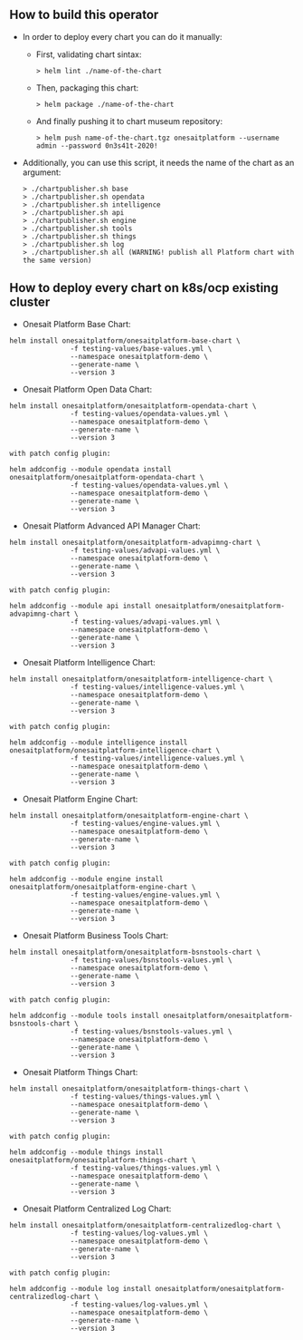 ## How to build this operator

- In order to deploy every chart you can do it manually:

  - First, validating chart sintax:

    ```
    > helm lint ./name-of-the-chart
    ```

  - Then, packaging this chart:

    ```
    > helm package ./name-of-the-chart
    ```

  - And finally pushing it to chart museum repository:

    ```
    > helm push name-of-the-chart.tgz onesaitplatform --username admin --password 0n3s41t-2020!
    ```

- Additionally, you can use this script, it needs the name of the chart as an argument:

  ```
  > ./chartpublisher.sh base
  > ./chartpublisher.sh opendata
  > ./chartpublisher.sh intelligence
  > ./chartpublisher.sh api
  > ./chartpublisher.sh engine
  > ./chartpublisher.sh tools
  > ./chartpublisher.sh things
  > ./chartpublisher.sh log
  > ./chartpublisher.sh all (WARNING! publish all Platform chart with the same version)
  ```

## How to deploy every chart on k8s/ocp existing cluster

- Onesait Platform Base Chart:

```
helm install onesaitplatform/onesaitplatform-base-chart \
               -f testing-values/base-values.yml \
               --namespace onesaitplatform-demo \
               --generate-name \
               --version 3
```

- Onesait Platform Open Data Chart:

```
helm install onesaitplatform/onesaitplatform-opendata-chart \
               -f testing-values/opendata-values.yml \
               --namespace onesaitplatform-demo \
               --generate-name \
               --version 3

with patch config plugin:

helm addconfig --module opendata install onesaitplatform/onesaitplatform-opendata-chart \
               -f testing-values/opendata-values.yml \
               --namespace onesaitplatform-demo \
               --generate-name \
               --version 3

```

- Onesait Platform Advanced API Manager Chart:

```
helm install onesaitplatform/onesaitplatform-advapimng-chart \
               -f testing-values/advapi-values.yml \
               --namespace onesaitplatform-demo \
               --generate-name \
               --version 3

with patch config plugin:

helm addconfig --module api install onesaitplatform/onesaitplatform-advapimng-chart \
               -f testing-values/advapi-values.yml \
               --namespace onesaitplatform-demo \
               --generate-name \
               --version 3

```

- Onesait Platform Intelligence Chart:

```
helm install onesaitplatform/onesaitplatform-intelligence-chart \
               -f testing-values/intelligence-values.yml \
               --namespace onesaitplatform-demo \
               --generate-name \
               --version 3

with patch config plugin:

helm addconfig --module intelligence install onesaitplatform/onesaitplatform-intelligence-chart \
               -f testing-values/intelligence-values.yml \
               --namespace onesaitplatform-demo \
               --generate-name \
               --version 3

```

- Onesait Platform Engine Chart:

```
helm install onesaitplatform/onesaitplatform-engine-chart \
               -f testing-values/engine-values.yml \
               --namespace onesaitplatform-demo \
               --generate-name \
               --version 3

with patch config plugin:

helm addconfig --module engine install onesaitplatform/onesaitplatform-engine-chart \
               -f testing-values/engine-values.yml \
               --namespace onesaitplatform-demo \
               --generate-name \
               --version 3            

```

- Onesait Platform Business Tools Chart:

```
helm install onesaitplatform/onesaitplatform-bsnstools-chart \
               -f testing-values/bsnstools-values.yml \
               --namespace onesaitplatform-demo \
               --generate-name \
               --version 3

with patch config plugin:

helm addconfig --module tools install onesaitplatform/onesaitplatform-bsnstools-chart \
               -f testing-values/bsnstools-values.yml \
               --namespace onesaitplatform-demo \
               --generate-name \
               --version 3               
```

- Onesait Platform Things Chart:

```
helm install onesaitplatform/onesaitplatform-things-chart \
               -f testing-values/things-values.yml \
               --namespace onesaitplatform-demo \
               --generate-name \
               --version 3

with patch config plugin:

helm addconfig --module things install onesaitplatform/onesaitplatform-things-chart \
               -f testing-values/things-values.yml \
               --namespace onesaitplatform-demo \
               --generate-name \
               --version 3              
```

- Onesait Platform Centralized Log Chart:

```
helm install onesaitplatform/onesaitplatform-centralizedlog-chart \
               -f testing-values/log-values.yml \
               --namespace onesaitplatform-demo \
               --generate-name \
               --version 3

with patch config plugin:

helm addconfig --module log install onesaitplatform/onesaitplatform-centralizedlog-chart \
               -f testing-values/log-values.yml \
               --namespace onesaitplatform-demo \
               --generate-name \
               --version 3
```

